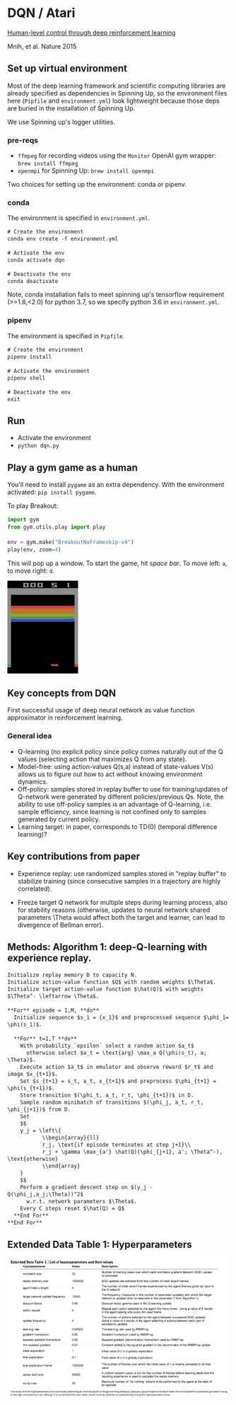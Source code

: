 # DQN / Atari

[Human-level control through deep reinforcement
learning](https://storage.googleapis.com/deepmind-media/dqn/DQNNaturePaper.pdf)

Mnih, et al. Nature 2015

## Set up virtual environment

Most of the deep learning framework and scientific computing libraries
are already specified as dependencies in Spinning Up, so the
environment files here (`Pipfile` and `environment.yml`) look
lightweight because those deps are buried in the installation of
Spinning Up.

We use Spinning up's logger utilities.

### pre-reqs
- `ffmpeg` for recording videos using the `Monitor` OpenAI gym wrapper: `brew install ffmpeg`
- `openmpi` for Spinning Up: `brew install openmpi`

Two choices for setting up the environment: conda or pipenv.

### conda
The environment is specified in `environment.yml`.
```shell
# Create the environment
conda env create -f environment.yml

# Activate the env
conda activate dqn

# Deactivate the env
conda deactivate
```

Note, conda installation fails to meet spinning up's tensorflow requirement
(>=1.8,<2.0) for python 3.7, so we specify python 3.6 in `environment.yml`.

### pipenv
The environment is specified in `Pipfile`.
```shell
# Create the environment
pipenv install

# Activate the environment
pipenv shell

# Deactivate the env
exit
```


## Run

- Activate the environment
- `python dqn.py`


## Play a gym game as a human

You'll need to install `pygame` as an extra dependency.  With the environment activated: `pip install pygame`.

To play Breakout:
```python
import gym
from gym.utils.play import play

env = gym.make("BreakoutNoFrameskip-v4")
play(env, zoom=4)
```

This will pop up a window.  To start the game, hit *space bar*.  To
move left: `a`, to move right: `d`.


![DQN play atari breakout](atari_breakout.gif)


## Key concepts from DQN

First successful usage of deep neural network as value function
approximator in reinforcement learning.

### General idea

- Q-learning (no explicit policy since policy comes
  naturally out of the Q values (selecting action that maximizes Q
  from any state).
- Model-free: using action-values Q(s,a) instead of state-values V(s)
  allows us to figure out how to act without knowing environment
  dynamics.
- Off-policy: samples stored in replay buffer to use for
  training/updates of Q-network were generated by different
  policies/previous Qs.  Note, the ability to use off-policy samples
  is an advantage of Q-learning, i.e. sample efficiency, since
  learning is not confined only to samples generated by current
  policy.
- Learning target: in paper, corresponds to TD(0) (temporal difference
  learning)?

## Key contributions from paper

- Experience replay: use randomized samples stored in "replay buffer"
  to stabilize training (since consecutive samples in a trajectory are
  highly correlated).
  
- Freeze target Q network for multiple steps during learning process,
  also for stability reasons (otherwise, updates to neural network
  shared parameters \Theta would affect both the target and learner,
  can lead to divergence of Bellman error).

## Methods: Algorithm 1: deep-Q-learning with experience replay.

```
Initialize replay memory D to capacity N.
Initialize action-value function $Q$ with random weights $\Theta$.
Initialize target action-value function $\hat(Q)$ with weights $\Theta^- \leftarrow \Theta$.

**For** episode = 1,M, **do**
  Initialize sequence $s_1 = {x_1}$ and preprocessed sequence $\phi_1= \phi(s_1)$.
  
  **For** t=1,T **do**
    With probability `epsilon` select a random action $a_t$
      otherwise select $a_t = \text{arg} \max_a Q(\phi(s_t), a; \Theta)$.
    Execute action $a_t$ in emulator and observe reward $r_t$ and image $x_{t+1}$.
    Set $s_{t+1} = s_t, a_t, x_{t+1}$ and preprocess $\phi_{t+1} = \phi(s_{t+1})$.
    Store transition $(\phi_t, a_t, r_t, \phi_{t+1})$ in D.
    Sample random minibatch of transitions $(\phi_j, a_t, r_t, \phi_{j+1})$ from D.
    Set 
    $$
    y_j = \left\{
           \\begin{array}{ll}
           r_j, \text{if episode terminates at step j+1}\\
           r_j + \gamma \max_{a'} \hat(Q)(\phi_{j+1}, a'; \Theta^-), \text{otherwise}
           \\end{array}
    }
    $$
    Perform a gradient descent step on $(y_j - Q(\phi_j,a_j;\Theta))^2$
      w.r.t. network parameters $\Theta$.
    Every C steps reset $\hat(Q) = Q$
  **End For**
**End For**
```

## Extended Data Table 1: Hyperparameters

![DQN hyperparams](dqn_hyperparams.png)
